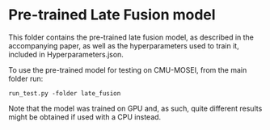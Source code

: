 # Pre-trained Late Fusion model

This folder contains the pre-trained late fusion model, as described in the accompanying paper, as well as the hyperparameters used to train it, included in Hyperparameters.json.

To use the pre-trained model for testing on CMU-MOSEI, from the main folder run:
```
run_test.py -folder late_fusion
```

Note that the model was trained on GPU and, as such, quite different results might be obtained if used with a CPU instead.
